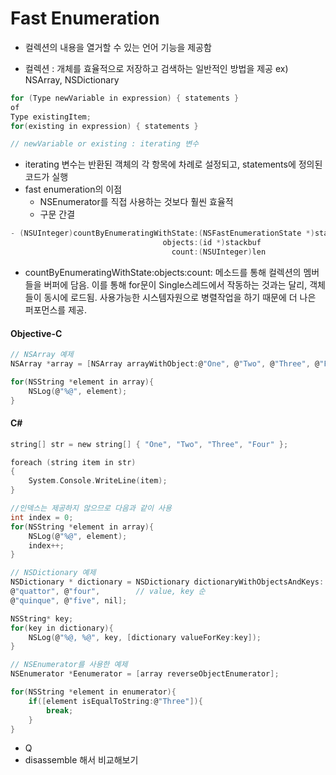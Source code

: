 # Fast Enumeration

* 컬렉션의 내용을 열거할 수 있는 언어 기능을 제공함

* 컬렉션 : 개체를 효율적으로 저장하고 검색하는 일반적인 방법을 제공
ex) NSArray, NSDictionary

```c
for (Type newVariable in expression) { statements }
of
Type existingItem;
for(existing in expression) { statements }

// newVariable or existing : iterating 변수
```

* iterating 변수는 반환된 객체의 각 항목에 차례로 설정되고, statements에 정의된 코드가 실행
* fast enumeration의 이점
    * NSEnumerator를 직접 사용하는 것보다 훨씬 효율적
    * 구문 간결
```c
- (NSUInteger)countByEnumeratingWithState:(NSFastEnumerationState *)state
                                  objects:(id *)stackbuf
                                    count:(NSUInteger)len
```
* countByEnumeratingWithState:objects:count: 메소드를 통해 컬렉션의 멤버들을 버퍼에 담음. 이를 통해 for문이 Single스레드에서 작동하는 것과는 달리, 객체들이 동시에 로드됨. 사용가능한 시스템자원으로 병렬작업을 하기 때문에 더 나은 퍼포먼스를 제공.

#### Objective-C
```c
// NSArray 예제
NSArray *array = [NSArray arrayWithObject:@"One", @"Two", @"Three", @"Four", nil];

for(NSString *element in array){
    NSLog(@"%@", element);
}
```

#### C#

```c
string[] str = new string[] { "One", "Two", "Three", "Four" };

foreach (string item in str)
{
    System.Console.WriteLine(item);
}
```

```c
//인덱스는 제공하지 않으므로 다음과 같이 사용
int index = 0;
for(NSString *element in array){
    NSLog(@"%@", element);
    index++; 
}

// NSDictionary 예제
NSDictionary * dictionary = NSDictionary dictionaryWithObjectsAndKeys:
@"quattor", @"four",        // value, key 순
@"quinque", @"five", nil];

NSString* key;
for(key in dictionary){
    NSLog(@"%@, %@", key, [dictionary valueForKey:key]);
}

// NSEnumerator를 사용한 예제
NSEnumerator *Eenumerator = [array reverseObjectEnumerator];

for(NSString *element in enumerator){
    if([element isEqualToString:@"Three"]){
        break;
    }
}

```

* Q
* disassemble 해서 비교해보기